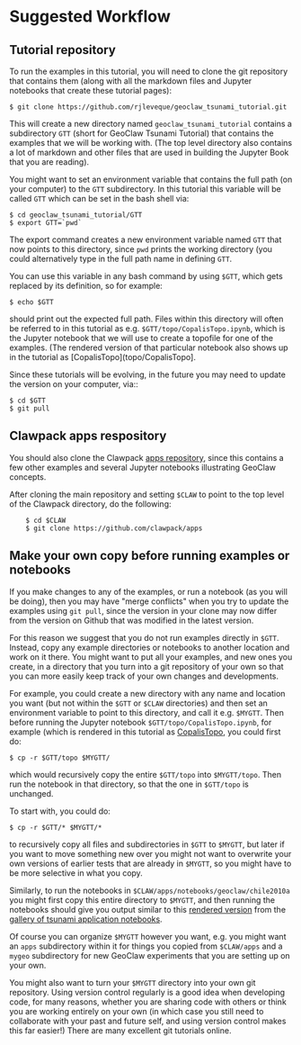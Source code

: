 # Suggested Workflow

## Tutorial repository

To run the examples in this tutorial, you will need to clone the git
repository that contains them (along with all the markdown files and Jupyter
notebooks that create these tutorial pages):

    $ git clone https://github.com/rjleveque/geoclaw_tsunami_tutorial.git

This will create a new directory named `geoclaw_tsunami_tutorial`
contains a subdirectory `GTT` (short for GeoClaw Tsunami Tutorial)
that contains the examples that we will be working with.
(The top level directory also contains a lot of markdown and other files
that are used in building the Jupyter Book that you are reading).

You might want to set an
environment variable that contains the full path (on your computer)
to the `GTT` subdirectory. 
In this tutorial this variable will be called `GTT`
which can be set in the bash shell via:

    $ cd geoclaw_tsunami_tutorial/GTT
    $ export GTT=`pwd`

The export command creates a new environment variable named `GTT` that now
points to this directory, since `pwd` prints the working directory (you
could alternatively type in the full path name in defining `GTT`.  

You can use this variable in any bash command by using `$GTT`, which gets
replaced by its definition, so for example:

    $ echo $GTT

should print out the expected full path.  Files within this directory
will often be referred to in this tutorial as e.g.
`$GTT/topo/CopalisTopo.ipynb`, which is the Jupyter notebook that
we will use to create a topofile for one of the examples.
(The rendered version of that particular notebook also shows up in the
tutorial as [CopalisTopo](topo/CopalisTopo].

Since these tutorials will be evolving, in the future you may need to update the
version on your computer, via::

    $ cd $GTT
    $ git pull

## Clawpack apps respository

You should also clone the Clawpack
[apps repository](https://www.clawpack.org/apps.html),
since this contains a few other examples and several Jupyter notebooks
illustrating GeoClaw concepts.

After cloning the main repository and setting `$CLAW` to point to the
top level of the Clawpack directory, do the following:

```
    $ cd $CLAW
    $ git clone https://github.com/clawpack/apps
```


## Make your own copy before running examples or notebooks

If you make changes to any of the examples, or run a notebook (as you will
be doing), then you may have "merge conflicts" when you try to update the
examples using `git pull`, since the version in your clone may now differ
from the version on Github that was modified in the latest version.

For this reason we suggest that you do not run examples directly in
`$GTT`.  Instead, copy any example directories or notebooks to another
location and work on it there.  You might want to put all your examples,
and new ones you create, in a directory that you turn into a git repository of
your own so that you can more easily keep track of your own changes and
developments.

For example, you could create a new directory with any name and location you
want (but not within the `$GTT` or `$CLAW` directories) and then set an
environment variable to point to this directory, and call it e.g. `$MYGTT`.
Then before running the Jupyter notebook `$GTT/topo/CopalisTopo.ipynb`,
for example (which is rendered in this tutorial as
[CopalisTopo](topo/CopalisTopo),
you could first do:

    $ cp -r $GTT/topo $MYGTT/

which would recursively copy the entire `$GTT/topo` into `$MYGTT/topo`. Then
run the notebook in that directory, so that the one in `$GTT/topo` is
unchanged.

To start with, you could do:

    $ cp -r $GTT/* $MYGTT/*

to recursively copy all files and subdirectories in `$GTT` to `$MYGTT`, but
later if you want to move something new over you might not want to overwrite
your own versions of earlier tests that are already in `$MYGTT`, so you
might have to be more selective in what you copy.

Similarly, to run the notebooks in `$CLAW/apps/notebooks/geoclaw/chile2010a`
you might first copy this entire directory to `$MYGTT`, and then running the
notebooks should give you output similar to this
[rendered version](https://www.clawpack.org/gallery/_static/apps/notebooks/geoclaw/chile2010a/chile2010a.html)
from the
[gallery of tsunami application notebooks](https://www.clawpack.org/gallery/notebooks.html#tsunami-modeling-examples).

Of course you can organize `$MYGTT` however you want, e.g. you might want an
`apps` subdirectory within it for things you copied from `$CLAW/apps` and a
`mygeo` subdirectory for new GeoClaw experiments that you are setting up on
your own.

You might also want to turn your `$MYGTT` directory into your own git
repository. Using version control regularly is a good idea when developing
code, for many reasons, whether you are sharing code with others or think
you are working entirely on your own (in which case you still need to
collaborate with your past and future self, and using version control makes
this far easier!)  There are many excellent git tutorials online.

